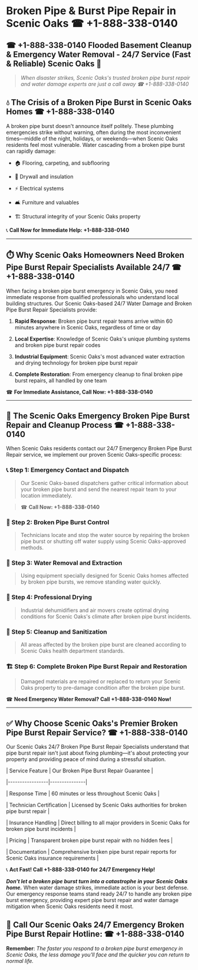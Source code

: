 # Broken Pipe & Burst Pipe Repair in Scenic Oaks ☎ +1-888-338-0140  
## ☎ +1-888-338-0140 Flooded Basement Cleanup & Emergency Water Removal - 24/7 Service (Fast & Reliable) Scenic Oaks 🚨  

> *When disaster strikes, Scenic Oaks's trusted broken pipe burst repair and water damage experts are just a call away ☎ +1-888-338-0140*  

## 💧 The Crisis of a Broken Pipe Burst in Scenic Oaks Homes ☎ +1-888-338-0140  

A broken pipe burst doesn't announce itself politely. These plumbing emergencies strike without warning, often during the most inconvenient times—middle of the night, holidays, or weekends—when Scenic Oaks residents feel most vulnerable. Water cascading from a broken pipe burst can rapidly damage:  

* 🏠 Flooring, carpeting, and subflooring  
* 🧱 Drywall and insulation  
* ⚡ Electrical systems  
* 🛋️ Furniture and valuables  
* 🏗️ Structural integrity of your Scenic Oaks property  

📞 **Call Now for Immediate Help: +1-888-338-0140**  

---  

## ⏱️ Why Scenic Oaks Homeowners Need Broken Pipe Burst Repair Specialists Available 24/7 ☎ +1-888-338-0140  

When facing a broken pipe burst emergency in Scenic Oaks, you need immediate response from qualified professionals who understand local building structures. Our Scenic Oaks-based 24/7 Water Damage and Broken Pipe Burst Repair Specialists provide:  

1. **Rapid Response**: Broken pipe burst repair teams arrive within 60 minutes anywhere in Scenic Oaks, regardless of time or day  
2. **Local Expertise**: Knowledge of Scenic Oaks's unique plumbing systems and broken pipe burst repair codes  
3. **Industrial Equipment**: Scenic Oaks's most advanced water extraction and drying technology for broken pipe burst repair  
4. **Complete Restoration**: From emergency cleanup to final broken pipe burst repairs, all handled by one team  

☎ **For Immediate Assistance, Call Now: +1-888-338-0140**  

---  

## 🔧 The Scenic Oaks Emergency Broken Pipe Burst Repair and Cleanup Process ☎ +1-888-338-0140  

When Scenic Oaks residents contact our 24/7 Emergency Broken Pipe Burst Repair service, we implement our proven Scenic Oaks-specific process:  

### 📞 Step 1: Emergency Contact and Dispatch  
> Our Scenic Oaks-based dispatchers gather critical information about your broken pipe burst and send the nearest repair team to your location immediately.  
> ☎ **Call Now: +1-888-338-0140**  

### 🚿 Step 2: Broken Pipe Burst Control  
> Technicians locate and stop the water source by repairing the broken pipe burst or shutting off water supply using Scenic Oaks-approved methods.  

### 🌊 Step 3: Water Removal and Extraction  
> Using equipment specially designed for Scenic Oaks homes affected by broken pipe bursts, we remove standing water quickly.  

### 💨 Step 4: Professional Drying  
> Industrial dehumidifiers and air movers create optimal drying conditions for Scenic Oaks's climate after broken pipe burst incidents.  

### 🧼 Step 5: Cleanup and Sanitization  
> All areas affected by the broken pipe burst are cleaned according to Scenic Oaks health department standards.  

### 🏗️ Step 6: Complete Broken Pipe Burst Repair and Restoration  
> Damaged materials are repaired or replaced to return your Scenic Oaks property to pre-damage condition after the broken pipe burst.  

☎ **Need Emergency Water Removal? Call +1-888-338-0140 Now!**  

---  

## ✅ Why Choose Scenic Oaks's Premier Broken Pipe Burst Repair Service? ☎ +1-888-338-0140  

Our Scenic Oaks 24/7 Broken Pipe Burst Repair Specialists understand that pipe burst repair isn't just about fixing plumbing—it's about protecting your property and providing peace of mind during a stressful situation.  

| Service Feature | Our Broken Pipe Burst Repair Guarantee |  
|-----------------|---------------|  
| Response Time | 60 minutes or less throughout Scenic Oaks |  
| Technician Certification | Licensed by Scenic Oaks authorities for broken pipe burst repair |  
| Insurance Handling | Direct billing to all major providers in Scenic Oaks for broken pipe burst incidents |  
| Pricing | Transparent broken pipe burst repair with no hidden fees |  
| Documentation | Comprehensive broken pipe burst repair reports for Scenic Oaks insurance requirements |  

📞 **Act Fast! Call +1-888-338-0140 for 24/7 Emergency Help!**  

***Don't let a broken pipe burst turn into a catastrophe in your Scenic Oaks home.*** When water damage strikes, immediate action is your best defense. Our emergency response teams stand ready 24/7 to handle any broken pipe burst emergency, providing expert pipe burst repair and water damage mitigation when Scenic Oaks residents need it most.  

## 📱 Call Our Scenic Oaks 24/7 Emergency Broken Pipe Burst Repair Hotline: ☎ +1-888-338-0140  

**Remember**: *The faster you respond to a broken pipe burst emergency in Scenic Oaks, the less damage you'll face and the quicker you can return to normal life.*